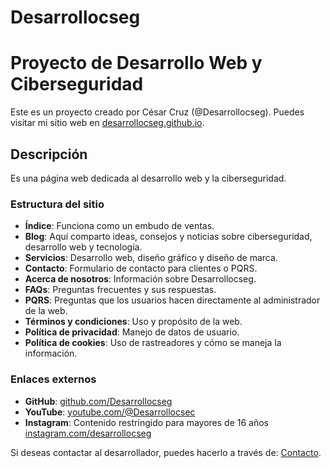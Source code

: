 # Desarrollocseg

# Proyecto de Desarrollo Web y Ciberseguridad

Este es un proyecto creado por César Cruz (@Desarrollocseg). Puedes visitar mi sitio web en [desarrollocseg.github.io](https://desarrollocseg.github.io/).

## Descripción

Es una página web dedicada al desarrollo web y la ciberseguridad.

### Estructura del sitio

- **Índice**: Funciona como un embudo de ventas.
- **Blog**: Aquí comparto ideas, consejos y noticias sobre ciberseguridad, desarrollo web y tecnología.
- **Servicios**: Desarrollo web, diseño gráfico y diseño de marca.
- **Contacto**: Formulario de contacto para clientes o PQRS.
- **Acerca de nosotros**: Información sobre Desarrollocseg.
- **FAQs**: Preguntas frecuentes y sus respuestas.
- **PQRS**: Preguntas que los usuarios hacen directamente al administrador de la web.
- **Términos y condiciones**: Uso y propósito de la web.
- **Política de privacidad**: Manejo de datos de usuario.
- **Política de cookies**: Uso de rastreadores y cómo se maneja la información.

### Enlaces externos

- **GitHub**: [github.com/Desarrollocseg](https://github.com/Desarrollocseg)
- **YouTube**:  [youtube.com/@Desarrollocsec](https://www.youtube.com/@Desarrollocsec)
- **Instagram**: Contenido restringido para mayores de 16 años [instagram.com/desarrollocseg](https://www.instagram.com/desarrollocseg/)

Si deseas contactar al desarrollador, puedes hacerlo a través de: [Contacto](https://desarrollocseg.github.io/contactenos.html).


